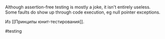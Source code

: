 Although assertion-free testing is mostly a joke, it isn't entirely useless. Some faults do show up through code execution, eg null pointer exceptions.

Из [[Принципы юнит-тестирования]].

#testing